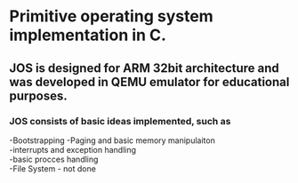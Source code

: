 # Primitive operating system implementation in C.

## JOS is designed for ARM 32bit architecture and was developed in QEMU emulator for educational purposes.

### JOS consists of basic ideas implemented, such as 

-Bootstrapping
-Paging and basic memory manipulaiton  
-interrupts and exception handling  
-basic procces handling  
-File System - not done  
